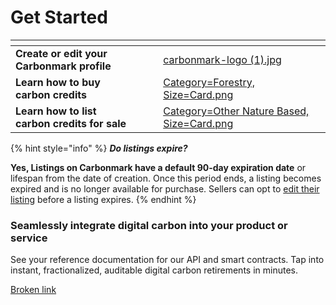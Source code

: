 # Get Started

<table data-view="cards"><thead><tr><th></th><th data-hidden></th><th data-hidden></th><th data-hidden data-card-cover data-type="files"></th><th data-hidden data-card-target data-type="content-ref"></th></tr></thead><tbody><tr><td><strong>Create or edit your Carbonmark profile</strong></td><td></td><td></td><td><a href="../.gitbook/assets/carbonmark-logo (1).jpg">carbonmark-logo (1).jpg</a></td><td></td></tr><tr><td><strong>Learn how to buy</strong> <br><strong>carbon credits</strong></td><td></td><td></td><td><a href="../.gitbook/assets/Category=Forestry, Size=Card.png">Category=Forestry, Size=Card.png</a></td><td></td></tr><tr><td><strong>Learn how to list</strong> <br><strong>carbon credits for sale</strong></td><td></td><td></td><td><a href="../.gitbook/assets/Category=Other Nature Based, Size=Card.png">Category=Other Nature Based, Size=Card.png</a></td><td></td></tr></tbody></table>

{% hint style="info" %}
_**Do listings expire?**_

**Yes, Listings on Carbonmark have a default 90-day expiration date** or lifespan from the date of creation. Once this period ends, a listing becomes expired and is no longer available for purchase. Sellers can opt to [edit their listing](how-to-edit-or-delete-a-listing.md) before a listing expires.
{% endhint %}

### Seamlessly integrate digital carbon into your product or service

See your reference documentation for our API and smart contracts. Tap into instant, fractionalized, auditable digital carbon retirements in minutes.

[Broken link](broken-reference "mention")

